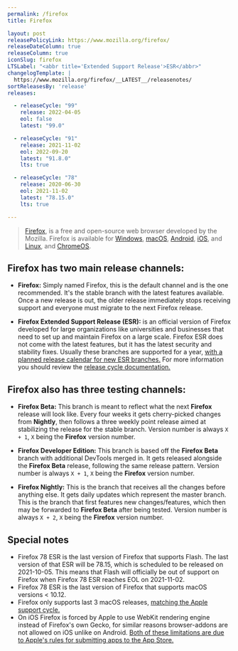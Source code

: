 ```yaml
---
permalink: /firefox
title: Firefox

layout: post
releasePolicyLink: https://www.mozilla.org/firefox/
releaseDateColumn: true
releaseColumn: true
iconSlug: firefox
LTSLabel: "<abbr title='Extended Support Release'>ESR</abbr>"
changelogTemplate: |
  https://www.mozilla.org/firefox/__LATEST__/releasenotes/
sortReleasesBy: 'release'
releases:

  - releaseCycle: "99"
    release: 2022-04-05
    eol: false
    latest: "99.0"

  - releaseCycle: "91"
    release: 2021-11-02
    eol: 2022-09-20
    latest: "91.8.0"
    lts: true

  - releaseCycle: "78"
    release: 2020-06-30
    eol: 2021-11-02
    latest: "78.15.0"
    lts: true

---
```

> [Firefox](https://www.mozilla.org/firefox/browsers/), is a free and open-source web browser developed by the Mozilla. Firefox is available for [Windows][ff-win], [macOS][ff-mac], [Android][ff-android], [iOS][ff-ios], and [Linux][ff-linux], and [ChromeOS][ff-chromeos].

## Firefox has two main release channels:

 - **Firefox:** Simply named Firefox, this is the default channel and is the one recommended. It's the stable branch with the latest features available. Once a new release is out, the older release immediately stops receiving support and everyone must migrate to the next Firefox release.

 - **Firefox Extended Support Release (ESR):** is an official version of Firefox developed for large organizations like universities and businesses that need to set up and maintain Firefox on a large scale. Firefox ESR does not come with the latest features, but it has the latest security and stability fixes. Usually these branches are supported for a year, [with a planned release calendar for new ESR branches.](https://wiki.mozilla.org/Release_Management/Calendar) For more information you should review the [release cycle documentation.](https://support.mozilla.org/kb/firefox-esr-release-cycle)

## Firefox also has three testing channels:

- **Firefox Beta:** This branch is meant to reflect what the next **Firefox** release will look like. Every four weeks it gets cherry-picked changes from **Nightly**, then follows a three weekly point release aimed at stabilizing the release for the stable branch. Version number is always `X + 1`, `X` being the **Firefox** version number.

- **Firefox Developer Edition:** This branch is based off the **Firefox Beta** branch with additional DevTools merged in. It gets released alongside the **Firefox Beta** release, following the same release pattern. Version number is always `X + 1`, `X` being the **Firefox** version number.

- **Firefox Nightly:** This is the branch that receives all the changes before anything else. It gets daily updates which represent the master branch. This is the branch that first features new changes/features, which then may be forwarded to **Firefox Beta** after being tested. Version number is always `X + 2`, `X` being the **Firefox** version number.



## Special notes

- Firefox 78 ESR is the last version of Firefox that supports Flash. The last version of that ESR will be 78.15, which is scheduled to be released on 2021-10-05. This means that Flash will officially be out of support on Firefox when Firefox 78 ESR reaches EOL on 2021-11-02.
- Firefox 78 ESR is the last version of Firefox that supports macOS versions < 10.12.
- Firefox only supports last 3 macOS releases, [matching the Apple support cycle.](https://support.mozilla.org/kb/firefox-mac-osx-users-esr)
- On iOS Firefox is forced by Apple to use WebKit rendering engine instead of Firefox's own Gecko, for similar reasons browser-addons are not allowed on iOS unlike on Android. [Both of these limitations are due to Apple's rules for submitting apps to the App Store.](https://developer.apple.com/app-store/review/guidelines/)

[ff-win]: https://support.mozilla.org/kb/how-install-firefox-windows
[ff-android]: https://support.mozilla.org/products/mobile
[ff-ios]: https://support.mozilla.org/products/ios
[ff-mac]: https://support.mozilla.org/kb/how-download-and-install-firefox-mac
[ff-linux]: https://support.mozilla.org/kb/install-firefox-linux
[ff-chromeos]: https://support.mozilla.org/kb/run-firefox-chromeos

